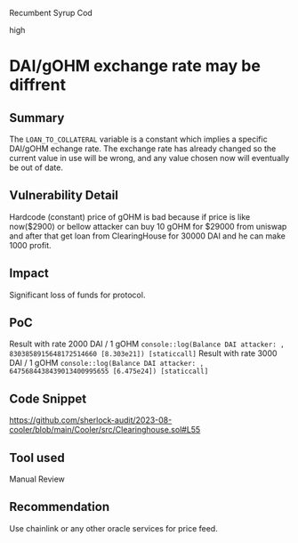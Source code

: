 Recumbent Syrup Cod

high

# DAI/gOHM exchange rate may be diffrent
## Summary
The `LOAN_TO_COLLATERAL` variable is a constant which implies a specific DAI/gOHM echange rate. The exchange rate has already changed so the current value in use will be wrong, and any value chosen now will eventually be out of date.
## Vulnerability Detail
Hardcode (constant) price of gOHM is bad because if price is like now($2900) or bellow attacker can buy 10 gOHM for $29000  from uniswap and after that get loan from ClearingHouse for 30000 DAI and he can make 1000 profit. 
## Impact
Significant loss of funds for protocol.
## PoC
Result with rate 2000 DAI / 1 gOHM
`console::log(Balance DAI attacker: , 8303858915648172514660 [8.303e21]) [staticcall]`
Result with rate 3000 DAI / 1 gOHM
`console::log(Balance DAI attacker: , 6475684438439013400995655 [6.475e24]) [staticcall]`
## Code Snippet
https://github.com/sherlock-audit/2023-08-cooler/blob/main/Cooler/src/Clearinghouse.sol#L55
## Tool used

Manual Review

## Recommendation
Use chainlink or any other oracle services for price feed. 